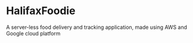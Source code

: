 # HalifaxFoodie
A server-less food delivery and tracking application, made using AWS and Google cloud platform
